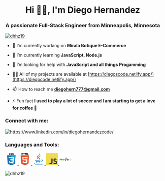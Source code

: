 <h1 align="center">Hi 👋🏽, I'm Diego Hernandez</h1>
<h3 align="center">A passionate Full-Stack Engineer from Minneapolis, Minnesota</h3>

<p align="left"> <a href="https://github.com/ryo-ma/github-profile-trophy"><img src="https://github-profile-trophy.vercel.app/?username=dhhz19" alt="dhhz19" /></a> </p>

- 🔭 I’m currently working on **Mirala Botique E-Commerce**

- 🌱 I’m currently learning **JavaScript, Node.js**

- 🤝 I’m looking for help with **JavaScript and all things Progamming**

- 👨‍💻 All of my projects are available at [https://diegoscode.netlify.app/](https://diegocode.netlify.app/)

- 📫 How to reach me **diegohern777@gmail.com**

- ⚡ Fun fact **I used to play a lot of soccer and I am starting to get a love for coffee 🥹**

<h3 align="left">Connect with me:</h3>
<p align="left">
<a href="https://linkedin.com/in/https://www.linkedin.com/in/diegohernandezcode/" target="blank"><img align="center" src="https://raw.githubusercontent.com/rahuldkjain/github-profile-readme-generator/master/src/images/icons/Social/linked-in-alt.svg" alt="https://www.linkedin.com/in/diegohernandezcode/" height="30" width="40" /></a>
</p>

<h3 align="left">Languages and Tools:</h3>
<p align="left"> <a href="https://www.w3schools.com/css/" target="_blank" rel="noreferrer"> <img src="https://raw.githubusercontent.com/devicons/devicon/master/icons/css3/css3-original-wordmark.svg" alt="css3" width="40" height="40"/> </a> <a href="https://www.w3.org/html/" target="_blank" rel="noreferrer"> <img src="https://raw.githubusercontent.com/devicons/devicon/master/icons/html5/html5-original-wordmark.svg" alt="html5" width="40" height="40"/> </a> <a href="https://www.java.com" target="_blank" rel="noreferrer"> <img src="https://raw.githubusercontent.com/devicons/devicon/master/icons/java/java-original.svg" alt="java" width="40" height="40"/> </a> <a href="https://developer.mozilla.org/en-US/docs/Web/JavaScript" target="_blank" rel="noreferrer"> <img src="https://raw.githubusercontent.com/devicons/devicon/master/icons/javascript/javascript-original.svg" alt="javascript" width="40" height="40"/> </a> <a href="https://nodejs.org" target="_blank" rel="noreferrer"> <img src="https://raw.githubusercontent.com/devicons/devicon/master/icons/nodejs/nodejs-original-wordmark.svg" alt="nodejs" width="40" height="40"/> </a> </p>

<p><img align="center" src="https://github-readme-streak-stats.herokuapp.com/?user=dhhz19&" alt="dhhz19" /></p>

